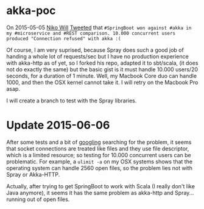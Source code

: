 # akka-poc
On 2015-05-05 [Niko Will](https://github.com/n1ko-w1ll) [Tweeted](https://twitter.com/n1ko_w1ll/status/595603289103847424) that
`#SpringBoot won against #akka in my #microservice and #REST comparison. 10.000 concurrent users produced "Connection refused" with akka :(`
 
Of course, I am very suprised, because Spray does such a good job of handing a whole lot of requests/sec but I have no production experience with akka-http as of yet, so I forked his repo, adapted it to sbt/scala, (it does not do exactly the same) but the basic gist is it must handle 10.000 users/20 seconds, for a duration of 1 minute. Well, my Macbook Core duo can handle 1000, and then the OSX kernel cannot take it. I will retry on the Macbook Pro asap. 

I will create a branch to test with the Spray libraries.

# Update 2015-06-06
After some tests and a bit of [googling](http://javarevisited.blogspot.nl/2013/08/how-to-fix-javanetsocketexception-too-many-open-files-java-tomcat-weblogic.html)
searching for the problem, it seems that socket connections are treated like files and they use file descriptor, which 
is a limited resource; so testing for 10.000 concurrent users can be problematic. For example, a `ulimit -a` on my OSX systems
shows that the operating system can handle 2560 open files, so the problem lies not with Spray or Akka-HTTP.
 
Actually, after trying to get SpringBoot to work with Scala (I really don't like Java anymore), it seems it has the
same problem as akka-http and Spray... running out of open files.
